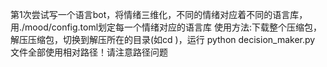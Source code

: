 第1次尝试写一个语言bot，将情绪三维化，不同的情绪对应着不同的语言库，用./mood/config.toml划定每一个情绪对应的语言库
使用方法:下载整个压缩包，解压压缩包，切换到解压所在的目录(如cd )，运行 python decision_maker.py
文件全部使用相对路径！请注意路径问题